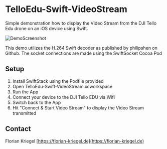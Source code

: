 # TelloEdu-Swift-VideoStream

Simple demonstration how to display the Video Stream from the DJI Tello Edu drone on an iOS device using Swift.

![DemoScreenshot](DemoImg.png)

This demo utilizes the H.264 Swift decoder as published by philipshen on Github.
The socket connections are made using the SwiftSocket Cocoa Pod

## Setup

1. Install SwiftStack using the Podfile provided
2. Open TelloEdu-Swift-VideoStream.xcworkspace
3. Run the App
4. Connect your device to the DJI Tello EDU via Wifi
5. Switch back to the App
6. Hit "Connect & Start Video Stream" to display the Video Stream transmitted

## Contact
Florian Kriegel
[https://florian-kriegel.de](https://florian-kriegel.de)
